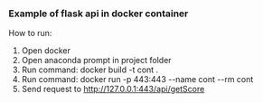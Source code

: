 ### Example of flask api in docker container 

How to run:
1. Open docker 
2. Open anaconda prompt in project folder
3. Run command: docker build -t cont .
4. Run command: docker run -p 443:443 --name cont --rm cont
5. Send request to http://127.0.0.1:443/api/getScore